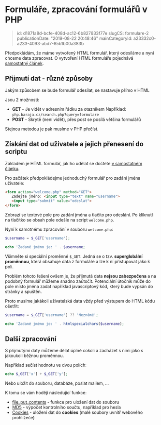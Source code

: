 Formuláře, zpracování formulářů v PHP
================================

> id: d1871a8d-bcfe-408d-ac12-6b827633f77e
> slugCS: formulare-2
> publicationDate: "2019-08-22 20:48:46"
> mainCategoryId: a23332c0-a233-4093-abd7-85b1b00a383b

Předpokládám, že máme vytvořený HTML formulář, který odesíláme a nyní chceme data zpracovat. O vytvoření HTML formuláře pojednává <a href="/formulare">samostatný článek</a>.

Přijmutí dat - různé způsoby
----------------------------

Jakým způsobem se bude formulář odesílat, se nastavuje přímo v HTML

Jsou 2 možnosti:

- **GET** - Je vidět v adresním řádku za otazníkem
 Například: `php.baraja.cz/search.php?query=formulare`
- **POST** - Skrytě (není vidět), přes post se posílá většina formulářů

Stejnou metodou je pak musíme v PHP přečíst.

Získání dat od uživatele a jejich přenesení do scriptu
------------------------------------------------------

Základem je HTML formulář, jak ho udělat se dočtete <a href="/formulare">v samostatném článku</a>.

Pro začátek předpokládejme jednoduchý formulář pro zadání jména uživatele:

```html
<form action="welcome.php" method="GET"> 
   Zadejte jméno: <input type="text" name="username">
   <input type="submit" value="odeslat">
</form>
```


Zobrazí se textové pole pro zadání jména a tlačíto pro odeslání. Po kliknutí na tlačítko se obsah pole odešle na script `welcome.php`.

Nyní k samotnému zpracování v souboru `welcome.php`:

```php
$username = $_GET['username'];

echo 'Zadané jméno je: ' . $username;
```


Všimněte si speciální proměnné `$_GET`. Jedná se o tzv. **superglobální proměnnou**, která obsahuje data z formuláře a lze k ní přistupovat jako k poli.

Problém tohoto řešení ovšem je, že přijmutá data **nejsou zabezpečena** a na podobný formulář můžeme snadno zaútočit. Potenciální útočník může do pole místo jména zadat například javascriptový kód, který bude vypsán do stránky a spuštěn.

Proto musíme jakákoli uživatelská data vždy před výstupem do HTML kódu ošetřit:

```php
$username = $_GET['username'] ?? 'Neznámé';

echo 'Zadané jméno je: ' . htmlspecialchars($username);
```

Další zpracování
----------------

S přijmutými daty můžeme dělat úplně cokoli a zacházet s nimi jako s jakoukoli běžnou proměnnou.

Například sečíst hodnotu ve dvou polích:

```php
echo $_GET['x'] + $_GET['y'];
```

Nebo uložit do souboru, databáze, poslat mailem, ...

K tomu se vám hodějí následující funkce:

- <a href="/file-put-contents">file_put_contents</a> - funkce pro uložení dat do souboru
- <a href="/hashovani">MD5</a> - výpočet kontrolního součtu, například pro hesla
- <a href="/cookies">Cookies</a> - uložení dat do **cookies** (malé soubory uvnitř webového prohlížeče)
